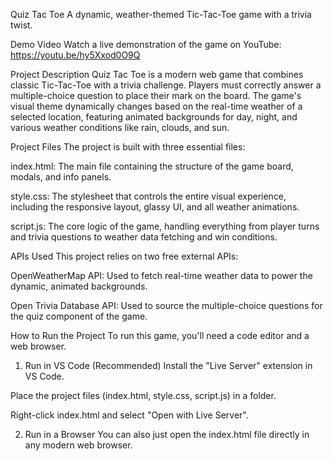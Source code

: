 Quiz Tac Toe
A dynamic, weather-themed Tic-Tac-Toe game with a trivia twist.

Demo Video
Watch a live demonstration of the game on YouTube:
https://youtu.be/hy5Xxod0O9Q

Project Description
Quiz Tac Toe is a modern web game that combines classic Tic-Tac-Toe with a trivia challenge. Players must correctly answer a multiple-choice question to place their mark on the board. The game's visual theme dynamically changes based on the real-time weather of a selected location, featuring animated backgrounds for day, night, and various weather conditions like rain, clouds, and sun.

Project Files
The project is built with three essential files:

index.html: The main file containing the structure of the game board, modals, and info panels.

style.css: The stylesheet that controls the entire visual experience, including the responsive layout, glassy UI, and all weather animations.

script.js: The core logic of the game, handling everything from player turns and trivia questions to weather data fetching and win conditions.

APIs Used
This project relies on two free external APIs:

OpenWeatherMap API: Used to fetch real-time weather data to power the dynamic, animated backgrounds.

Open Trivia Database API: Used to source the multiple-choice questions for the quiz component of the game.

How to Run the Project
To run this game, you'll need a code editor and a web browser.

1. Run in VS Code (Recommended)
Install the "Live Server" extension in VS Code.

Place the project files (index.html, style.css, script.js) in a folder.

Right-click index.html and select "Open with Live Server".

2. Run in a Browser
You can also just open the index.html file directly in any modern web browser.
